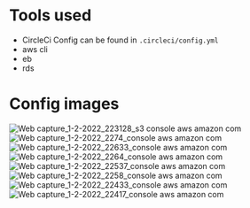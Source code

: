 # Tools used
- CircleCi
Config can be found in `.circleci/config.yml`
- aws cli
- eb
- rds

# Config images
![Web capture_1-2-2022_223128_s3 console aws amazon com](https://user-images.githubusercontent.com/3685582/152055145-fec41a2b-e3ea-48c7-a6dd-694eb50cb252.jpeg)
![Web capture_1-2-2022_2274_console aws amazon com](https://user-images.githubusercontent.com/3685582/152055152-49a7ef87-c4ca-4ca2-9329-f80c56947c38.jpeg)
![Web capture_1-2-2022_22633_console aws amazon com](https://user-images.githubusercontent.com/3685582/152055164-fa894094-7d1f-4711-80f1-ce5c3ceee3e1.jpeg)
![Web capture_1-2-2022_2264_console aws amazon com](https://user-images.githubusercontent.com/3685582/152055166-63955ec8-338c-4794-afce-519246b52c72.jpeg)
![Web capture_1-2-2022_22537_console aws amazon com](https://user-images.githubusercontent.com/3685582/152055168-efdf6cef-268c-4500-bee0-f7527e49aadf.jpeg)
![Web capture_1-2-2022_2258_console aws amazon com](https://user-images.githubusercontent.com/3685582/152055173-7941be5d-32c2-4d49-8dc5-ea6383113691.jpeg)
![Web capture_1-2-2022_22433_console aws amazon com](https://user-images.githubusercontent.com/3685582/152055176-8342cddb-fa6f-4e76-a627-3f8030174821.jpeg)
![Web capture_1-2-2022_22417_console aws amazon com](https://user-images.githubusercontent.com/3685582/152055183-e98116c5-6a84-4673-bf60-ec3579a3a20d.jpeg)
